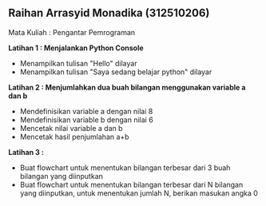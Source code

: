 ## Raihan Arrasyid Monadika (312510206)
Mata Kuliah : Pengantar Pemrograman


**Latihan 1 : Menjalankan Python Console**
- Menampilkan tulisan "Hello" dilayar
- Menampilkan tulisan "Saya sedang belajar python" dilayar

**Latihan 2 : Menjumlahkan dua buah bilangan menggunakan variable a dan b**
- Mendefinisikan variable a dengan nilai 8
- Mendefinisikan variable b dengan nilai 6
- Mencetak nilai variable a dan b
- Mencetak hasil penjumlahan a+b

**Latihan 3 :**
- Buat flowchart untuk menentukan bilangan terbesar dari 3 buah bilangan yang diinputkan
- Buat flowchart untuk menentukan bilangan terbesar dari N bilangan yang diinputkan, untuk menentukan jumlah N, berikan masukan angka 0
